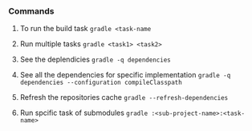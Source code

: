 ### Commands
1) To run the build task
`gradle <task-name`

2) Run multiple tasks
`gradle <task1> <task2>`

3) See the deplendicies
`gradle -q dependencies`

4) See all the dependencies for specific implementation
`gradle -q dependencies --configuration compileClasspath`

5) Refresh the repositories cache
`gradle --refresh-dependencies`

6) Run spcific task of submodules
`gradle :<sub-project-name>:<task-name>`
